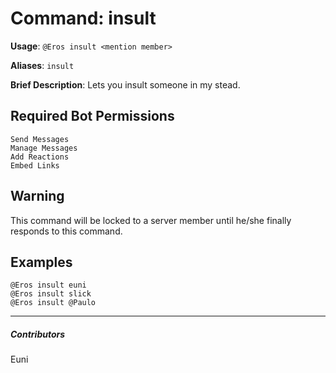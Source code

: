 # Command: insult


**Usage**: `@Eros insult <mention member>`

**Aliases**: `insult`

**Brief Description**: Lets you insult someone in my stead.



## Required Bot Permissions

```
Send Messages
Manage Messages
Add Reactions
Embed Links
```

## Warning


This command will be locked to a server member until he/she finally responds to this command.

## Examples

```
@Eros insult euni
@Eros insult slick
@Eros insult @Paulo
```


---

##### Contributors


Euni
